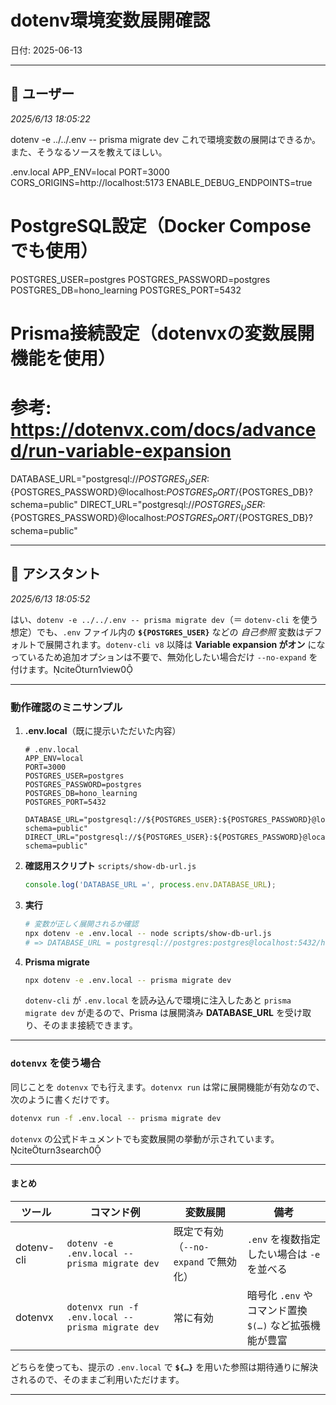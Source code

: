 # dotenv環境変数展開確認

日付: 2025-06-13

---

## 👤 ユーザー
*2025/6/13 18:05:22*

dotenv -e ../../.env -- prisma migrate dev
これで環境変数の展開はできるか。 
また、そうなるソースを教えてほしい。 

 .env.local
APP_ENV=local
PORT=3000
CORS_ORIGINS=http://localhost:5173
ENABLE_DEBUG_ENDPOINTS=true

# PostgreSQL設定（Docker Composeでも使用）
POSTGRES_USER=postgres
POSTGRES_PASSWORD=postgres
POSTGRES_DB=hono_learning
POSTGRES_PORT=5432

# Prisma接続設定（dotenvxの変数展開機能を使用）
# 参考: https://dotenvx.com/docs/advanced/run-variable-expansion
DATABASE_URL="postgresql://${POSTGRES_USER}:${POSTGRES_PASSWORD}@localhost:${POSTGRES_PORT}/${POSTGRES_DB}?schema=public"
DIRECT_URL="postgresql://${POSTGRES_USER}:${POSTGRES_PASSWORD}@localhost:${POSTGRES_PORT}/${POSTGRES_DB}?schema=public"

---

## 🤖 アシスタント
*2025/6/13 18:05:52*

はい、`dotenv -e ../../.env -- prisma migrate dev`（＝ `dotenv-cli` を使う想定）でも、`.env` ファイル内の **`${POSTGRES_USER}`** などの *自己参照* 変数はデフォルトで展開されます。`dotenv-cli v8` 以降は **Variable expansion がオン** になっているため追加オプションは不要で、無効化したい場合だけ `--no-expand` を付けます。citeturn1view0

---

### 動作確認のミニサンプル

1. **.env.local**（既に提示いただいた内容）

   ```dotenv
   # .env.local
   APP_ENV=local
   PORT=3000
   POSTGRES_USER=postgres
   POSTGRES_PASSWORD=postgres
   POSTGRES_DB=hono_learning
   POSTGRES_PORT=5432

   DATABASE_URL="postgresql://${POSTGRES_USER}:${POSTGRES_PASSWORD}@localhost:${POSTGRES_PORT}/${POSTGRES_DB}?schema=public"
   DIRECT_URL="postgresql://${POSTGRES_USER}:${POSTGRES_PASSWORD}@localhost:${POSTGRES_PORT}/${POSTGRES_DB}?schema=public"
   ```

2. **確認用スクリプト** `scripts/show-db-url.js`

   ```js
   console.log('DATABASE_URL =', process.env.DATABASE_URL);
   ```

3. **実行**

   ```bash
   # 変数が正しく展開されるか確認
   npx dotenv -e .env.local -- node scripts/show-db-url.js
   # => DATABASE_URL = postgresql://postgres:postgres@localhost:5432/hono_learning?schema=public
   ```

4. **Prisma migrate**

   ```bash
   npx dotenv -e .env.local -- prisma migrate dev
   ```

   `dotenv-cli` が `.env.local` を読み込んで環境に注入したあと `prisma migrate dev` が走るので、Prisma は展開済み **DATABASE_URL** を受け取り、そのまま接続できます。

---

### `dotenvx` を使う場合

同じことを `dotenvx` でも行えます。`dotenvx run` は常に展開機能が有効なので、次のように書くだけです。

```bash
dotenvx run -f .env.local -- prisma migrate dev
```

`dotenvx` の公式ドキュメントでも変数展開の挙動が示されています。citeturn3search0

---

#### まとめ

| ツール | コマンド例 | 変数展開 | 備考 |
|-------|-----------|----------|------|
| dotenv-cli | `dotenv -e .env.local -- prisma migrate dev` | 既定で有効（`--no-expand` で無効化） | `.env` を複数指定したい場合は `-e` を並べる |
| dotenvx | `dotenvx run -f .env.local -- prisma migrate dev` | 常に有効 | 暗号化 `.env` やコマンド置換 `$(…)` など拡張機能が豊富 |

どちらを使っても、提示の `.env.local` で **`${…}`** を用いた参照は期待通りに解決されるので、そのままご利用いただけます。

---
